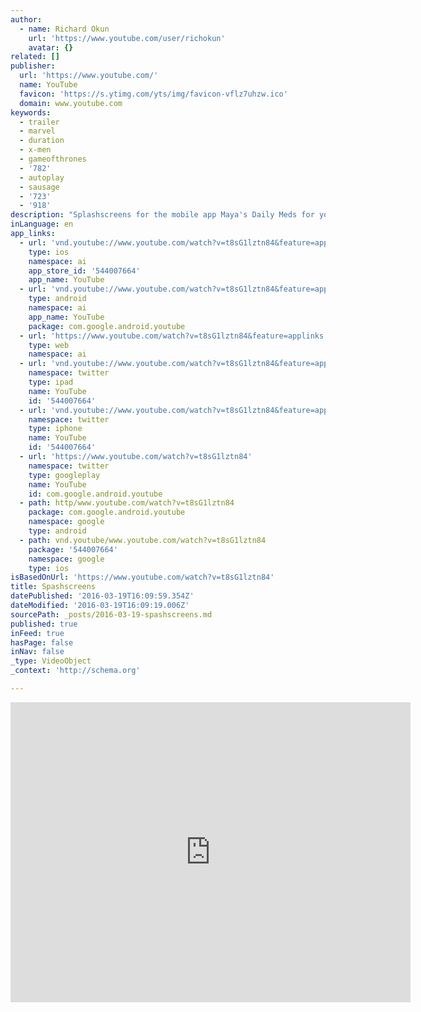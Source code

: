 ```yaml
---
author:
  - name: Richard Okun
    url: 'https://www.youtube.com/user/richokun'
    avatar: {}
related: []
publisher:
  url: 'https://www.youtube.com/'
  name: YouTube
  favicon: 'https://s.ytimg.com/yts/img/favicon-vflz7uhzw.ico'
  domain: www.youtube.com
keywords:
  - trailer
  - marvel
  - duration
  - x-men
  - gameofthrones
  - '782'
  - autoplay
  - sausage
  - '723'
  - '918'
description: "Splashscreens for the mobile app Maya's Daily Meds for your heart, mind and soul. Free download see www.thesunthemoonthestarsandmaya.com/app/"
inLanguage: en
app_links:
  - url: 'vnd.youtube://www.youtube.com/watch?v=t8sG1lztn84&feature=applinks'
    type: ios
    namespace: ai
    app_store_id: '544007664'
    app_name: YouTube
  - url: 'vnd.youtube://www.youtube.com/watch?v=t8sG1lztn84&feature=applinks'
    type: android
    namespace: ai
    app_name: YouTube
    package: com.google.android.youtube
  - url: 'https://www.youtube.com/watch?v=t8sG1lztn84&feature=applinks'
    type: web
    namespace: ai
  - url: 'vnd.youtube://www.youtube.com/watch?v=t8sG1lztn84&feature=applinks'
    namespace: twitter
    type: ipad
    name: YouTube
    id: '544007664'
  - url: 'vnd.youtube://www.youtube.com/watch?v=t8sG1lztn84&feature=applinks'
    namespace: twitter
    type: iphone
    name: YouTube
    id: '544007664'
  - url: 'https://www.youtube.com/watch?v=t8sG1lztn84'
    namespace: twitter
    type: googleplay
    name: YouTube
    id: com.google.android.youtube
  - path: http/www.youtube.com/watch?v=t8sG1lztn84
    package: com.google.android.youtube
    namespace: google
    type: android
  - path: vnd.youtube/www.youtube.com/watch?v=t8sG1lztn84
    package: '544007664'
    namespace: google
    type: ios
isBasedOnUrl: 'https://www.youtube.com/watch?v=t8sG1lztn84'
title: Spashscreens
datePublished: '2016-03-19T16:09:59.354Z'
dateModified: '2016-03-19T16:09:19.006Z'
sourcePath: _posts/2016-03-19-spashscreens.md
published: true
inFeed: true
hasPage: false
inNav: false
_type: VideoObject
_context: 'http://schema.org'

---
```

<iframe src="https://cdn.embedly.com/widgets/media.html?src=https%3A%2F%2Fwww.youtube.com%2Fembed%2Ft8sG1lztn84%3Ffeature%3Doembed&amp;url=https%3A%2F%2Fwww.youtube.com%2Fwatch%3Fv%3Dt8sG1lztn84&amp;image=https%3A%2F%2Fi.ytimg.com%2Fvi%2Ft8sG1lztn84%2Fhqdefault.jpg&amp;key=b7d04c9b404c499eba89ee7072e1c4f7&amp;type=text%2Fhtml&amp;schema=youtube" width="640" height="480" scrolling="no" frameborder="0" allowfullscreen="allowfullscreen" style=""></iframe>
